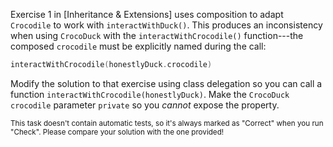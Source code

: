 

Exercise 1 in [Inheritance & Extensions] uses
composition to adapt `Crocodile` to work with `interactWithDuck()`. This
produces an inconsistency when using `CrocoDuck` with the
`interactWithCrocodile()` function---the composed `crocodile` must be explicitly
named during the call:

```kotlin
interactWithCrocodile(honestlyDuck.crocodile)
```

Modify the solution to that exercise using class delegation so you can call a
function `interactWithCrocodile(honestlyDuck)`. Make the `CrocoDuck`
`crocodile` parameter `private` so you *cannot* expose the property.

<sub> This task doesn't contain automatic tests,
so it's always marked as "Correct" when you run "Check".
Please compare your solution with the one provided! </sub>
